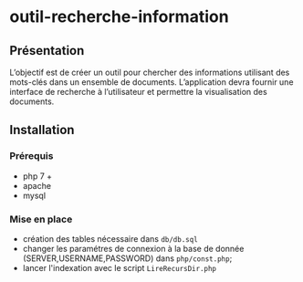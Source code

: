 # outil-recherche-information

## Présentation

L’objectif est de créer un outil pour chercher des informations utilisant des mots-clés dans un ensemble de documents. L’application devra fournir une interface de recherche à l’utilisateur et permettre la visualisation des documents.

## Installation

### Prérequis
- php 7 +
- apache
- mysql

### Mise en place
- création des tables nécessaire dans `db/db.sql`
- changer les paramétres de connexion à la base de donnée (SERVER,USERNAME,PASSWORD) dans `php/const.php`;
- lancer l'indexation avec le script  `LireRecursDir.php`